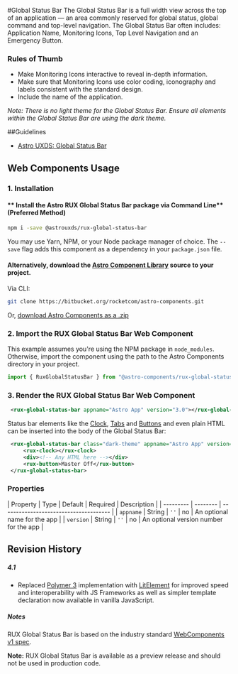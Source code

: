 #Global Status Bar
The Global Status Bar is a full width view across the top of an application — an area commonly reserved for global status, global command and top-level navigation. The Global Status Bar often includes: Application Name, Monitoring Icons, Top Level Navigation and an Emergency Button.

### Rules of Thumb
- Make Monitoring Icons interactive to reveal in-depth information.
- Make sure that Monitoring Icons use color coding, iconography and labels consistent with the standard design.
- Include the name of the application.

_Note: There is no light theme for the Global Status Bar. Ensure all elements within the Global Status Bar are using the dark theme._

##Guidelines

* [Astro UXDS: Global Status Bar](https://astrouxds.com/ui-components/global-status-bar)


## Web Components Usage

### 1. Installation
#### ** Install the Astro RUX Global Status Bar package via Command Line** (Preferred Method)

```sh
npm i -save @astrouxds/rux-global-status-bar
```


You may use Yarn, NPM, or your Node package manager of choice. The `--save` flag adds this component as a dependency in your `package.json` file.


#### **Alternatively**, download the [Astro Component Library](https://bitbucket.org/rocketcom/astro-components/src/master/) source to your project.
Via CLI: 

```sh
git clone https://bitbucket.org/rocketcom/astro-components.git
```

Or, [download Astro Components as a .zip](https://bitbucket.org/rocketcom/astro-components/get/master.zip)


### 2. Import the RUX Global Status Bar Web Component
This example assumes you're using the NPM package in `node_modules`. Otherwise, import the component using the path to the Astro Components directory in your project.

```javascript
import { RuxGlobalStatusBar } from "@astro-components/rux-global-status-bar/rux-global-status-bar.js";
```

### 3. Render the RUX Global Status Bar Web Component

```xml
 <rux-global-status-bar appname="Astro App" version="3.0"></rux-global-status-bar>
```

Status bar elements like the [Clock](https://www.astrouxds.com/ui-components/clock),  [Tabs](https://www.astrouxds.com/library/tabs) and [Buttons](https://www.astrouxds.com/library/buttons) and even plain HTML can be inserted into the body of the Global Status Bar:

```xml
 <rux-global-status-bar class="dark-theme" appname="Astro App" version="3.0">
	 <rux-clock></rux-clock>
	 <div><!-- Any HTML here --></div>
	 <rux-button>Master Off</rux-button>
 </rux-global-status-bar>
```



### Properties

| Property        | Type      | Default | Required | Description  |
| --------- | -------- | -------------------------------------- |
| `appname` | String | `''` | no | An optional name for the app           |
| `version` | String | `''` | no | An optional version number for the app |



## Revision History
##### **4.1**
- Replaced [Polymer 3](https://www.polymer-project.org) implementation with [LitElement](https://lit-element.polymer-project.org/) for improved speed and interoperability with JS Frameworks as well as simpler template declaration now available in vanilla JavaScript.


##### **Notes**
RUX Global Status Bar is based on the industry standard [WebComponents v1 spec](https://html.spec.whatwg.org/multipage/custom-elements.html).

**Note:** RUX Global Status Bar is available as a preview release and should not be used in production code.




